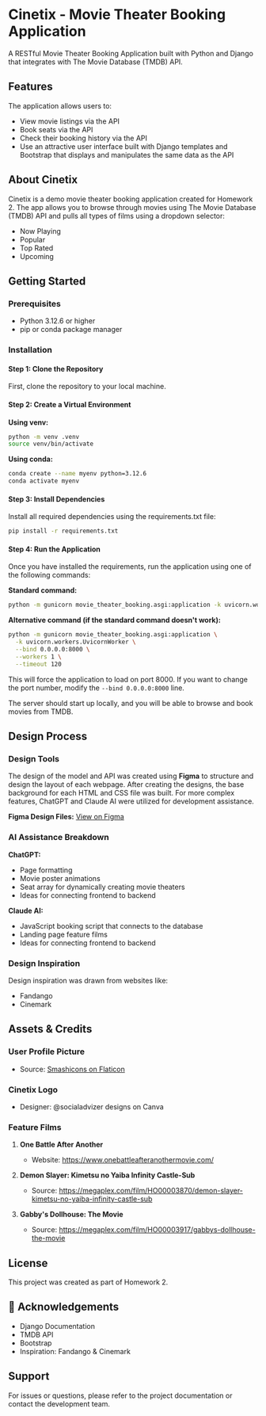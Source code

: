 # Cinetix - Movie Theater Booking Application

A RESTful Movie Theater Booking Application built with Python and Django that integrates with The Movie Database (TMDB) API.

## Features

The application allows users to:
- View movie listings via the API
- Book seats via the API
- Check their booking history via the API
- Use an attractive user interface built with Django templates and Bootstrap that displays and manipulates the same data as the API

## About Cinetix

Cinetix is a demo movie theater booking application created for Homework 2. The app allows you to browse through movies using The Movie Database (TMDB) API and pulls all types of films using a dropdown selector:
- Now Playing
- Popular
- Top Rated
- Upcoming

## Getting Started

### Prerequisites

- Python 3.12.6 or higher
- pip or conda package manager

### Installation

#### Step 1: Clone the Repository

First, clone the repository to your local machine.

#### Step 2: Create a Virtual Environment

**Using venv:**

```bash
python -m venv .venv
source venv/bin/activate
```

**Using conda:**

```bash
conda create --name myenv python=3.12.6
conda activate myenv
```

#### Step 3: Install Dependencies

Install all required dependencies using the requirements.txt file:

```bash
pip install -r requirements.txt
```

#### Step 4: Run the Application

Once you have installed the requirements, run the application using one of the following commands:

**Standard command:**

```bash
python -m gunicorn movie_theater_booking.asgi:application -k uvicorn.workers.UvicornWorker
```

**Alternative command (if the standard command doesn't work):**

```bash
python -m gunicorn movie_theater_booking.asgi:application \
  -k uvicorn.workers.UvicornWorker \
  --bind 0.0.0.0:8000 \
  --workers 1 \
  --timeout 120
```

This will force the application to load on port 8000. If you want to change the port number, modify the `--bind 0.0.0.0:8000` line.

The server should start up locally, and you will be able to browse and book movies from TMDB.

## Design Process

### Design Tools

The design of the model and API was created using **Figma** to structure and design the layout of each webpage. After creating the designs, the base background for each HTML and CSS file was built. For more complex features, ChatGPT and Claude AI were utilized for development assistance.

**Figma Design Files:** [View on Figma](https://www.figma.com/site/W1A5ib0TNAWDOraxgcItTQ/homework-2?t=xjvrhkJnp2QWjJgk-6)

### AI Assistance Breakdown

**ChatGPT:**
- Page formatting
- Movie poster animations
- Seat array for dynamically creating movie theaters
- Ideas for connecting frontend to backend

**Claude AI:**
- JavaScript booking script that connects to the database
- Landing page feature films
- Ideas for connecting frontend to backend

### Design Inspiration

Design inspiration was drawn from websites like:
- Fandango
- Cinemark

## Assets & Credits

### User Profile Picture
- Source: [Smashicons on Flaticon](https://www.flaticon.com/authors/smashicons)

### Cinetix Logo
- Designer: @socialadvizer designs on Canva

### Feature Films

1. **One Battle After Another**
   - Website: https://www.onebattleafteranothermovie.com/

2. **Demon Slayer: Kimetsu no Yaiba Infinity Castle-Sub**
   - Source: https://megaplex.com/film/HO00003870/demon-slayer-kimetsu-no-yaiba-infinity-castle-sub

3. **Gabby's Dollhouse: The Movie**
   - Source: https://megaplex.com/film/HO00003917/gabbys-dollhouse-the-movie

## License

This project was created as part of Homework 2.

## 🌟 Acknowledgements

* Django Documentation
* TMDB API
* Bootstrap
* Inspiration: Fandango & Cinemark

## Support

For issues or questions, please refer to the project documentation or contact the development team.
